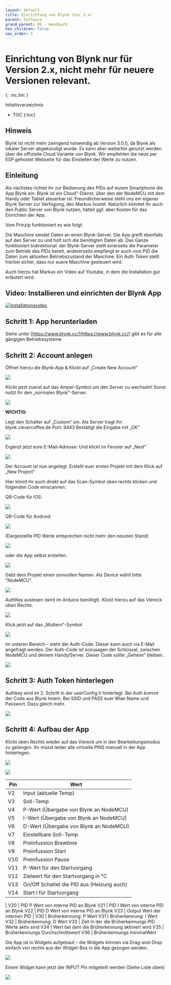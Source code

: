 ```yaml
---
layout: default
title: Einrichtung von Blynk (nur 2.x)
parent: Software
grand_parent: DE - Handbuch
has_children: false
nav_order: 5
---
```


# Einrichtung von Blynk nur für Version 2.x, nicht mehr für neuere Versionen relevant.

{: .no_toc }

Inhaltsverzeichnis

- TOC
  {:toc}

## Hinweis

Blynk ist nicht mehr zwingend notwendig ab Version 3.0.0, da Blynk als lokaler Server abgekündigt wurde. Es kann aber weiterhin genutzt werden über die offizielle Cloud Variante von Blynk. Wir empfehlen die neue per ESP gehostet Webseite für das Einstellen der Werte zu nutzen.

## Einleitung

Als nächstes richtet ihr zur Bedienung des PIDs auf eurem Smartphone die App Blynk ein. Blynk ist ein Cloud“-Dienst, über den der NodeMCU mit dem Handy oder Tablet steuerbar ist. Freundlicherweise steht uns ein eigener Blynk Server zur Verfügung, den Markus hostet. Natürlich könntet Ihr auch den Public Server von Blynk nutzen, hättet ggf. aber Kosten für das Einrichten der App.

Vom Prinzip funktioniert es wie folgt:

Die Maschine sendet Daten an einen Blynk-Server. Die App greift ebenfalls auf den Server zu und holt sich die benötigten Daten ab. Das Ganze funktioniert bidirektional: der Blynk-Server stellt einerseits die Parameter zum Betrieb des PIDs bereit, andererseits empfängt er auch vom PID die Daten zum aktuellen Betriebszustand der Maschine. Ein Auth Token stellt hierbei sicher, dass nur euere Maschine gesteuert wird.

Auch hierzu hat Markus ein Video auf Youtube, in dem die Installation gut erläutert wird.

## Video: Installieren und einrichten der Blynk App

[![Installationsvideo](https://img.youtube.com/vi/JHDRUN044gQ/hqdefault.jpg)](https://www.youtube.com/watch?v=JHDRUN044gQ)

## Schritt 1: App herunterladen

Siehe unter [https://www.blynk.cc/](https://www.blynk.cc/) gibt es für alle gängigen Betriebssysteme

## Schritt 2: Account anlegen

Öffnet hierzu die Blynk-App & Klickt auf „Create New Account“

![](/img/software-part-I/blynk/IMG_0115-576x1024.png)

Klickt jetzt zuerst auf das Ampel-Symbol um den Server zu wechseln!
Sonst nutzt Ihr den „normalen Blynk“-Server.

![](/img/software-part-I/blynk/IMG_0116-576x1024.png)

**WICHTIG**:

Legt den Schalter auf „Custom“ um.
Als Server tragt Ihr: blynk.clevercoffee.de
Port: 9443
Bestätigt die Eingabe mit „OK“

![](/img/software-part-I/blynk/IMG_0117-576x1024.png)

Ergänzt jetzt eure E-Mail-Adresse:
Und klickt im Fenster auf „Next“

![](/img/software-part-I/blynk/IMG_0119-576x1024.png)

Der Account ist nun angelegt.
Erstellt euer erstes Projekt mit dem Klick auf „New Project“

Hier könnt ihr auch direkt auf das Scan-Symbol oben rechts klicken und folgenden Code einscannen:

QR-Code für IOS:

![](/img/software-part-I/blynk/qrV280.jpg)

QR-Code für Android:

![](/img/software-part-I/blynk/qr_android_v292.png)

(Dargestellte PID Werte entsprechen nicht mehr den neusten Stand)

![](/img/software-part-I/blynk/pid-werte.gif)

oder die App selbst erstellen.

![](/img/software-part-I/blynk/IMG_0120-576x1024.png)

Gebt dem Projekt einen sinnvollen Namen.
Als Device wählt bitte "NodeMCU".

![](/img/software-part-I/blynk/IMG_0121-576x1024.png)

AuthKey auslesen (wird im Arduino benötigt).
Klickt hierzu auf das Viereck oben Rechts.

![](/img/software-part-I/blynk/IMG_0124-576x1024.png)

Klick jetzt auf das „Muttern“-Symbol

![](/img/software-part-I/blynk/IMG_0123-576x1024.png)

Im unteren Bereich – steht der Auth-Code.
Dieser kann auch via E-Mail angefragt werden.
Der Auth-Code ist sozusagen der Schlüssel, zwischen NodeMCU und deinem Handy/Server.
Dieser Code sollte „Geheim“ bleiben.

![](/img/software-part-I/blynk/IMG_0122-576x1024.png)

## Schritt 3: Auth Token hinterlegen

Authkey wird im 2. Schritt in der userConfig.h hinterlegt. Bei Auth kommt der Code aus Blynk hinein. Bei SSID und PASS euer Wlan Name und Passwort. Dazu gleich mehr.

![](/img/software-part-I/blynk/image-1.png)

## Schritt 4: Aufbau der App

Klickt oben Rechts wieder auf das Viereck um in den Bearbeitungsmodus zu gelangen. Ihr müsst leider alle virtuelle PINS manuell in der App hinterlegen.

![](/img/software-part-I/blynk/IMG_8837.png)

![](/img/software-part-I/blynk/IMG_8832-1.png)

| Pin | Wert                                       |
| --- | ------------------------------------------ |
| V2  | Input (aktuelle Temp)                      |
| V3  | Soll-Temp                                  |
| V4  | P-Wert (Übergabe von Blynk an NodeMCU)     |
| V5  | I-Wert (Übergabe von Blynk an NodeMCU)     |
| V6  | D-Wert (Übergabe von Blynk an NodeMCU)     |
| V7  | Einstellbare Soll-Temp                     |
| V8  | Preinfussion Brewtime                      |
| V9  | Preinfussion Start                         |
| V10 | Preinfussion Pause                         |
| V11 | P-Wert für den Startvorgang                |
| V12 | Zielwert für den Startvorgang in °C        |
| V13 | On/Off Schaltet die PID aus (Heizung auch) |
| V14 | Start I für Startvorgang                   |

|
V20 | PID P Wert von interne PID an Blynk
V21 | PID I Wert von interne PID an Blynk
V22 | PID D Wert von interne PID an Blynk
V23 | Output Wert der internen PID
|
V30 | Brüherkennung: P Wert
V31 | Brüherkennung: I Wert
V32 | Brüherkennung: D Wert
V33 | Zeit in der die Brüherkennungs PID Werte aktiv sind
V34 | Wert bei dem die Brüherkennung aktiviert wird
V35 | Brüherkennungs Durchschnittswert
V36 | Brüherkennungs minimalWert

Die App ist in Widgets aufgebaut – die Widgets können via Drag-and-Drop einfach von rechts aus der Widget-Box in die App gezogen werden.

![](/img/software-part-I/blynk/IMG_0127-576x1024.png)

Einem Widget kann jetzt der INPUT Pin mitgeteilt werden (Siehe Liste oben)

![](/img/software-part-I/blynk/IMG_0128-576x1024.png)
